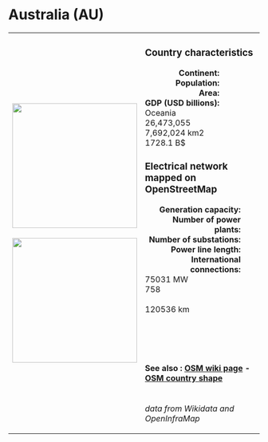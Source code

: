 # Australia (AU)

<table width="90%">
<tr>
<td>
<img src="http://commons.wikimedia.org/wiki/Special:FilePath/Flag%20of%20Australia%20%28converted%29.svg" width="250">
<br><br>
<img src="http://commons.wikimedia.org/wiki/Special:FilePath/AUS%20orthographic.svg" width="250"></td>
<td>
<h3>Country characteristics</h3>
<div style="display: inline-block;text-align:right;margin-right:30px;font-weight: bold;">
Continent:<br>Population:<br>Area:<br>GDP (USD billions):
</div>
<div style="display: inline-block;">
Oceania<br>26,473,055<br>7,692,024 km2<br>1728.1 B$
</div>
<h3>Electrical network mapped on OpenStreetMap</h3>
<div style="display: inline-block;text-align:right;margin-right:30px;font-weight: bold;">Generation capacity:<br>
Number of power plants:<br>
Number of substations:<br>
Power line length:<br>
International connections:<br>
</div>
<div style="display: inline-block;">75031 MW<br>
758<br>
<br>
120536 km<br>
<br>
</div>

<br><br><h4>See also :
<a href="https://wiki.openstreetmap.org/wiki/Power_networks/Australia" target="_blank">OSM wiki page</a> -
<a href="https://openstreetmap.org/relation/80500" target="_blank">OSM country shape</a>
</h4>

<br><i>data from Wikidata and OpenInfraMap</i>
</td>
</tr>
</table>





